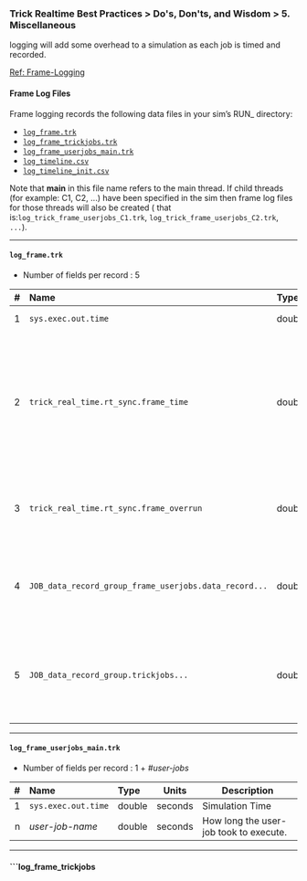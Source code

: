 ### Trick Realtime Best Practices > Do's, Don'ts, and Wisdom > 5. Miscellaneous

 logging will add some overhead to a simulation as each job is timed and recorded.

[Ref: Frame-Logging](https://nasa.github.io/trick/documentation/simulation_capabilities/Frame-Logging)

<a id=frame-log-files></a>
#### Frame Log Files
Frame logging records the following data files in your sim’s RUN_ directory:

* [```log_frame.trk```](#log-frame-trk)<br>
* [```log_frame_trickjobs.trk```](#log-frame-trickjobs-trk)
* [```log_frame_userjobs_main.trk```](#log-frame-userjobs-main-trk)
* [```log_timeline.csv```](#log-timeline-csv)
* [```log_timeline_init.csv```](#log-timeline-csv)

Note that **main** in this file name refers to the main thread.
If child threads (for example: C1, C2, ...) have been specified in the sim then frame log files for those threads will also be created ( that is:```log_trick_frame_userjobs_C1.trk```, ```log_trick_frame_userjobs_C2.trk```, ```...```).

---

<a id=log-frame-trk></a>
#### ```log_frame.trk```
* Number of fields per record : 5

|#  | Name | Type | Units | Description |
|--:|:---- |:-----|:-----:|-------------|
| 1| ```sys.exec.out.time```                  | double | seconds |Simulation Time |
| 2| ```trick_real_time.rt_sync.frame_time``` | double | seconds | This badly named parameter expresses the amount of time that the scheduled jobs in this frame took to execute. See: [figure](#figure-realtime-under-run)|
|3| ```trick_real_time.rt_sync.frame_overrun ``` | double | seconds | The magnitude of the current overrun. See: [figure](#figure-realtime-over-run) |
|4| ```JOB_data_record_group_frame_userjobs.data_record...``` | double | s | How long the write job for the user Jobs data recording group took. |
|5| ```JOB_data_record_group.trickjobs...``` | double | seconds | How long did the write job for the Trick Jobs data recording group take. |

---

<a id=log-frame-userjobs-main-trk></a>
#### ```log_frame_userjobs_main.trk```
* Number of fields per record : 1 + *#user-jobs*

|#  | Name | Type | Units | Description |
|--:|:---- |:-----|:-----:|-------------|
| 1| ```sys.exec.out.time```                  | double | seconds |Simulation Time |
| n| *user-job-name* | double | seconds |How long the user-job took to execute. |

---

<a id=log-frame-trickjobs-trk></a>
#### ```log_frame_trickjobs

